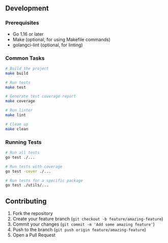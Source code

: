 ## Development

### Prerequisites

- Go 1.16 or later
- Make (optional, for using Makefile commands)
- golangci-lint (optional, for linting)

### Common Tasks

```bash
# Build the project
make build

# Run tests
make test

# Generate test coverage report
make coverage

# Run linter
make lint

# Clean up
make clean
```

### Running Tests

```bash
# Run all tests
go test ./...

# Run tests with coverage
go test -cover ./...

# Run tests for a specific package
go test ./utils/...
```

## Contributing

1. Fork the repository
2. Create your feature branch (`git checkout -b feature/amazing-feature`)
3. Commit your changes (`git commit -m 'Add some amazing feature'`)
4. Push to the branch (`git push origin feature/amazing-feature`)
5. Open a Pull Request
